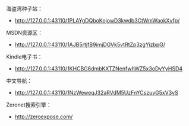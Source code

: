 海盗湾种子站：

* http://127.0.0.1:43110/1PLAYgDQboKojowD3kwdb3CtWmWaokXvfp/

MSDN资源区：

* http://127.0.0.1:43110/1AJB5rtjfB9imjDGVk5vtRtZp3zgYizbpG/

Kindle电子书：

* http://127.0.0.1:43110/1KHCBG6dmbKXTZNenfwhWZ5x3oDyYyHSD4

中文导航：

* http://127.0.0.1:43110/1NzWeweqJ32aRVdM5UzFnYCszuvG5xV3vS

Zeronet搜索引擎：

* http://zeroexpose.com/
